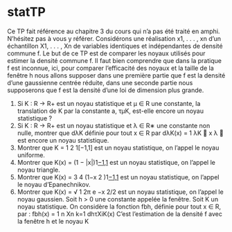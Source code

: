 # statTP
Ce TP fait référence au chapitre 3 du cours qui n’a pas été traité en amphi. N’hésitez pas à vous y
référer.
Considérons une réalisation x1, . . . , xn d’un échantillon X1, . . . , Xn de variables identiques et indépendantes de densité commune f. Le but de ce TP est de comparer les noyaux utilisés pour estimer la
densité commune f. Il faut bien comprendre que dans la pratique f est inconnue, ici, pour comparer
l’efficacité des noyaux et la taille de la fenêtre h nous allons supposer dans une première partie que f
est la densité d’une gaussienne centrée réduite, dans une seconde partie nous supposerons que f est la
densité d’une loi de dimension plus grande.
1. Si K : R → R+ est un noyau statistique et µ ∈ R une constante, la translation de K par la constante
a, τµK, est-elle encore un noyau statistique ?
2. Si K : R → R+ est un noyau statistique et λ ∈ R∗ une constante non nulle, montrer que dλK définie
pour tout x ∈ R par dλK(x) = 1
λK

x
λ

est encore un noyau statistique.
3. Montrer que K =
1
2
1[−1,1] est un noyau statistique, on l’appel le noyau uniforme.
4. Montrer que K(x) = (1 − |x|)1[−1,1](x) est un noyau statistique, on l’appel le noyau triangle.
5. Montrer que K(x) = 3
4
(1−x
2
)1[−1,1](x) est un noyau statistique, on l’appel le noyau d’Epanechnikov.
6. Montrer que K(x) = √
1
2π
e
−x
2/2
est un noyau statistique, on l’appel le noyau gaussien.
Soit h > 0 une constante appelée la fenêtre. Soit K un noyau statistique. On considère la fonction fbh,
définie pour tout x ∈ R, par :
fbh(x) = 1
n
Xn
k=1
dhτXiK(x)
C’est l’estimation de la densité f avec la fenêtre h et le noyau K
